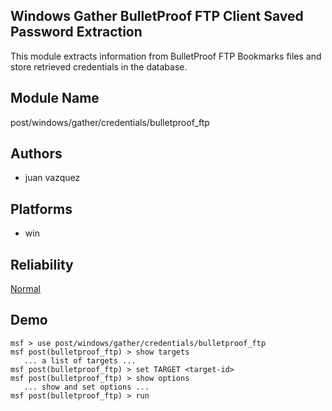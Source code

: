 ## Windows Gather BulletProof FTP Client Saved Password Extraction

This module extracts information from BulletProof FTP 
Bookmarks files and store retrieved credentials in the 
database.


## Module Name
post/windows/gather/credentials/bulletproof_ftp

## Authors
* juan vazquez





## Platforms
* win

## Reliability
[Normal](https://github.com/rapid7/metasploit-framework/wiki/Exploit-Ranking)

## Demo

```
msf > use post/windows/gather/credentials/bulletproof_ftp
msf post(bulletproof_ftp) > show targets
   ... a list of targets ...
msf post(bulletproof_ftp) > set TARGET <target-id>
msf post(bulletproof_ftp) > show options
   ... show and set options ...
msf post(bulletproof_ftp) > run
```
    
    
